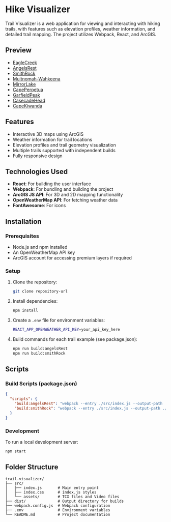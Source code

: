 # Hike Visualizer

Trail Visualizer is a web application for viewing and interacting with hiking trails, with features such as elevation profiles, weather information, and detailed trail mapping. The project utilizes Webpack, React, and ArcGIS.

## Preview
- [EagleCreek](https://eaglecreekelevation.netlify.app/)
- [AngelsRest](https://angelsrestelevation.netlify.app/)
- [SmithRock](https://smithrockelevation.netlify.app/)
- [Multnomah-Wahkeena](https://multnomah-wahkeenaelevation.netlify.app/)
- [MirrorLake](https://mirrorlakeelevation.netlify.app/)
- [CapePerpetua](https://capeperpetuaelevation.netlify.app/)
- [GarfieldPeak](https://garfieldpeakelevation.netlify.app/)
- [CasecadeHead](https://cascadeheadelevation.netlify.app/)
- [CapeKiwanda](https://capekiwandaelevation.netlify.app/)

## Features
- Interactive 3D maps using ArcGIS
- Weather information for trail locations
- Elevation profiles and trail geometry visualization
- Multiple trails supported with independent builds
- Fully responsive design

## Technologies Used
- **React**: For building the user interface
- **Webpack**: For bundling and building the project
- **ArcGIS JS API**: For 3D and 2D mapping functionality
- **OpenWeatherMap API**: For fetching weather data
- **FontAwesome**: For icons

## Installation

### Prerequisites
- Node.js and npm installed
- An OpenWeatherMap API key
- ArcGIS account for accessing premium layers if required

### Setup
1. Clone the repository:
   ```bash
   git clone repository-url
   ```

2. Install dependencies:
   ```bash
   npm install
   ```

3. Create a `.env` file for environment variables:
   ```bash
   REACT_APP_OPENWEATHER_API_KEY=your_api_key_here
   ```

4. Build commands for each trail example (see package.json):
   ```bash
   npm run build:angelsRest
   npm run build:smithRock
   ```

## Scripts

### Build Scripts (package.json)
```json
{
  "scripts": {
    "build:angelsRest": "webpack --entry ./src/index.js --output-path ./build/AngelsRest --output-filename AngelsRest.bundle.js",
    "build:smithRock": "webpack --entry ./src/index.js --output-path ./build/SmithRock --output-filename SmithRock.bundle.js"
  }
}
```

### Development
To run a local development server:
```bash
npm start
```

## Folder Structure
```
trail-visualizer/
├── src/
│   ├── index.js       # Main entry point
│   ├── index.css      # index.js styles
│   └── assets/        # TCX files and Video files
├── dist/              # Output directory for builds
├── webpack.config.js  # Webpack configuration
├── .env               # Environment variables
└── README.md          # Project documentation
```




